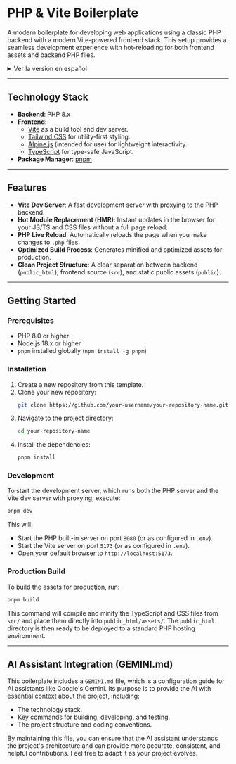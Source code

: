 # PHP & Vite Boilerplate

A modern boilerplate for developing web applications using a classic PHP backend with a modern Vite-powered frontend stack. This setup provides a seamless development experience with hot-reloading for both frontend assets and backend PHP files.

<details>
<summary>Ver la versión en español</summary>

## Boilerplate PHP & Vite

Un boilerplate moderno para desarrollar aplicaciones web usando un backend clásico de PHP con un stack de frontend moderno gestionado por Vite. Esta configuración proporciona una experiencia de desarrollo fluida con recarga en caliente tanto para los assets del frontend como para los archivos PHP del backend.

</details>

---

## Technology Stack

- **Backend**: PHP 8.x
- **Frontend**:
    - [Vite](https://vitejs.dev/) as a build tool and dev server.
    - [Tailwind CSS](https://tailwindcss.com/) for utility-first styling.
    - [Alpine.js](https://alpinejs.dev/) (intended for use) for lightweight interactivity.
    - [TypeScript](https://www.typescriptlang.org/) for type-safe JavaScript.
- **Package Manager**: [pnpm](https://pnpm.io/)

---

## Features

- **Vite Dev Server**: A fast development server with proxying to the PHP backend.
- **Hot Module Replacement (HMR)**: Instant updates in the browser for your JS/TS and CSS files without a full page reload.
- **PHP Live Reload**: Automatically reloads the page when you make changes to `.php` files.
- **Optimized Build Process**: Generates minified and optimized assets for production.
- **Clean Project Structure**: A clear separation between backend (`public_html`), frontend source (`src`), and static public assets (`public`).

---

## Getting Started

### Prerequisites

- PHP 8.0 or higher
- Node.js 18.x or higher
- `pnpm` installed globally (`npm install -g pnpm`)

### Installation

1.  Create a new repository from this template.
2.  Clone your new repository:
    ```bash
    git clone https://github.com/your-username/your-repository-name.git
    ```
3.  Navigate to the project directory:
    ```bash
    cd your-repository-name
    ```
4.  Install the dependencies:
    ```bash
    pnpm install
    ```

### Development

To start the development server, which runs both the PHP server and the Vite dev server with proxying, execute:

```bash
pnpm dev
```

This will:
- Start the PHP built-in server on port `8080` (or as configured in `.env`).
- Start the Vite server on port `5173` (or as configured in `.env`).
- Open your default browser to `http://localhost:5173`.

### Production Build

To build the assets for production, run:

```bash
pnpm build
```

This command will compile and minify the TypeScript and CSS files from `src/` and place them directly into `public_html/assets/`. The `public_html` directory is then ready to be deployed to a standard PHP hosting environment.

---

## AI Assistant Integration (GEMINI.md)

This boilerplate includes a `GEMINI.md` file, which is a configuration guide for AI assistants like Google's Gemini. Its purpose is to provide the AI with essential context about the project, including:

- The technology stack.
- Key commands for building, developing, and testing.
- The project structure and coding conventions.

By maintaining this file, you can ensure that the AI assistant understands the project's architecture and can provide more accurate, consistent, and helpful contributions. Feel free to adapt it as your project evolves.
